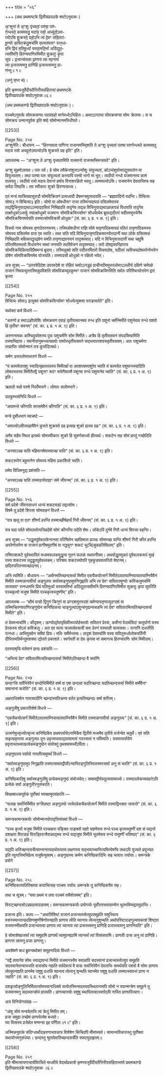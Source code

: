 +++
title = "०६"

+++
(अथ प्रथमाष्टके द्वितीयप्रपाठके षष्टोऽनुवाकः )

अ॒ꣳशुना॑ ते अ॒ꣳशुः पृ॑च्यतां॒ परु॑षा॒ परु॑-  
र्ग॒न्धस्ते॒ काम॑मवतु॒ मदा॑य॒ रसो॒ अच्यु॑तो॒ऽमा-  
त्यो॑ऽसि शु॒क्रस्ते॒ ग्रहो॒ऽभि त्यं दे॒वꣳ स॑वि॒तार॑-  
मू॒ण्योः॑ क॒वितक्र॑तु॒मर्चा॑मि स॒त्यस॑वसꣳ रत्न॒धा-  
म॒भि प्रि॒यं म॒तिमू॒र्ध्वा यस्या॒मति॒र्भा अदि॑द्युत॒-  
त्सवी॑मनि॒ हिर॑ण्यपाणिरमिमीत सु॒क्रतुः॑ कृ॒पा  
सुवः॑। प्र॒जाभ्य॑स्त्वा प्रा॒णाय॑ त्वा व्या॒नाय॑  
त्वा प्र॒जास्त्वमनु॒ प्राणि॑हि प्र॒जास्त्वामनु॒ प्रा-  
ण॑न्तु॥ १॥

(अनु॑ स॒प्त च॑)।

इति कृष्णयजुर्वेदीयतैत्तिरीयसंहितायां प्रथमाष्टके  
द्वितीयप्रपाठके षष्ठोऽनुवाकः॥६॥

(अथ प्रथमकाण्डे द्वितीयप्रपाठके षष्ठोऽनुवाकः )।

पञ्चमेऽनुवाके सोमक्रयण्याः पदसंग्रहो मार्गमध्येऽभिहितः। अथाऽऽगतया सोमक्रयण्या सोमः क्रेतव्यः। स च सोमक्रय उन्मानपूर्वक इति षष्ठे सोमोन्मानमभिधीयते।

[[253]]

Page No. २५४  
अꣳशुनेति। बौधायनः — “हिरण्यवता पाणिना राजानमभिमृशति ते अꣳशुः पृच्यतां परुषा परुर्गन्धस्ते काममवतु मदाय रसो अच्युतोऽमात्योऽसि शुक्रस्ते ग्रह इति” इति।

आपस्तम्बः — “अꣳशुना ते अꣳशुः पृच्यतामिति यजमानो राजनमभिमन्त्रयते” इति।

अꣳशु सूक्ष्मोऽवयवः। परुः पर्व। हे सोम तवैकेनांशुनाऽन्योंशुः संयुज्यतां, कोऽप्यंशुर्वाय्वाद्युपघातेन मा वियुज्यताम्। तथा परुषा परुः संयुज्यतां कस्यापि परुषो भागो मा भूत्। त्वदीयो गन्धो यजमानस्य कामं पालयतु। त्वदीयो रसो मदाय देवानां हर्षाय विनाशरहितो भवतु। त्वममात्योऽसि। यजमानेन देवताभिश्च सह सर्वदा तिष्ठसि। तव स्वीकारः शुक्रो हिरण्यसाध्यः।

एतं मन्त्रं व्याचिख्यासुरादौ सोमविक्रियणं प्रत्यध्वर्योः प्रैषमन्त्रमुत्पादयति — “ब्रह्मवादिनो वदन्ति। विचित्यः सोमा३ न विचित्या३ इति। सोमो वा ओषधीनाꣳ राजा तस्मिन्यदापन्नं ग्रसितमेवास्य तद्यद्विचिनुयाद्यथाऽऽस्याद्ग्रसितं निष्खिदति तादृगेव तद्यन्न विचिनुयाद्यथाऽक्षन्नापन्नं विधावति तादृगेव तत्क्षोधुकोऽध्वर्युः स्यात्क्षोधुको यजमानः सोमविक्रयिन्त्सोमꣳ शोधयेत्येव ब्रूयाद्यदीतरं यदीतरमुभयेनैव सौमविक्रयिणमर्पयति तस्मात्सोमविक्रयी क्षोधुकः” [सं. का. ६ प्र. १ अ. ९] इति।

विचयो नाम सोमस्य तृणादेरपनयनम्। तस्मिन्नोषधीनां राज्ञि सोमे यत्तृणादिकमापन्नं पतितं तत्तृणादिकमस्य सोमस्य ग्रसितमेव ग्रास एव भवति। तथा सति यदि विचिनुयात्तृणादिकमपनयेत्तदानीं यथा लोके ग्रसितमन्नं निष्खिदति मक्षिकाद्युपद्रवेण वमति तत्तृणाद्यपनयनं तादृक्स्यात्। यदि न विचिनुयात्तदानीं यथा चक्षुषि पतितमितस्ततो विधावनेन व्यथां जनयति तदविवेचनं तादृक्स्यात्। ततो दोषद्वयपरिहाराय सोमविक्रयिन्नित्यादिप्रैषमन्त्रं ब्रूयात्। तस्मिन्नुक्ते सति यदीतरमितरो विचयदोषः, यदीतरं त्वविचयदोषस्तेनोभयेन दोषेण सोमविक्रयिणमेव योजयति। तस्मादसौ क्षोधुको न रक्षितो भवेत्।

अत्र सूत्रम् — “उत्तरवेदिदेश उपरवदेशे वा रोहितं चर्माऽऽनडुहं प्राचीनग्रीवमुत्तरलोमाऽऽस्तीर्य दक्षिणे चर्मपक्षे राजानं निवपत्युत्तरस्मिन्नुपविशति सोमविक्रय्युदकुम्भꣳ राजानं सोमविक्रयिणमिति सर्वतः परिश्चित्योत्तरेण द्वारं कृत्वा

[[254]]

Page No. २५५  
विचित्यः सोमा३ इत्युक्तं सोमविक्रयिन्सोमꣳ शोधयेत्युक्त्वा पराङावर्तते” इति।

यथोक्तं कर्म विधत्ते —

“अरुणो ह स्माऽऽहौपवेशिः सोमक्रयण एवाहं तृतीयसवनमव रुन्ध इति पशूनां चर्मन्मिमीते पशुनेवाव रुन्धे पशवो हि तृतीयꣳ सवनम्” (सं. का. ६ प्र. १ अ. ९) इति।

अरुणनामकः कश्चिदुपवेशस्य पुत्रः पशुचर्मणि सोम मिमीते। अत्रैव हि तृतीयसवनं संपदयिष्यामिति तस्याभिप्रायः। सवनीयानुबन्ध्याख्ययोः पश्वोस्तृतीयसवने सद्भावात्पशवस्तृतीयसवम्। अतः पशुचर्मणा तत्प्राप्तिः सोमोन्मानं तत्र कुर्यादित्यर्थः।

चर्मण उत्तरलोमास्तरणं विधत्ते —

“यं कामयेतापशुः स्यादित्यृक्षतस्तस्य मिमीतर्क्षं वा अपशव्यमपशुरेव भवति यं कामयेत पशुमान्त्स्यादिति लोमतस्तस्य मिमीतैतद्वै पशूनाꣳ रूपꣳ रूपेणैवास्मै पशूनव रुन्धे पशुमानेव भवति” (सं. का. ६ प्र. १ अ. ९) इति।

ऋक्षतो रूक्षे परुषे निर्लोमभागे। लोमतः सलोमभागे।

उदकुम्भसंनिधिं विधत्ते —

“अपामन्ते क्रीणाति सरसमेवैनं क्रीणाति” (सं. का. ६ प्र. १ अ. ९) इति।

मन्त्रे दुर्बोधभागं व्याचष्टे —

“अमात्योऽसीत्याहामैवैनं कुरुते शुक्रस्ते ग्रह इत्याह शुक्रो ह्यस्य ग्रहः” (सं. का. ६ प्र. १ अ. ९) इति।

अमैव सहैव स्थित इत्यर्थः सोमस्वीकारः शुक्रो हि सुवर्णसाध्यो हीत्यर्थः। शकटेन सह सोमं प्राप्तुं गच्छेदिति विधत्ते —

“अनसाऽच्छ याति महिमानमेवास्याच्छ याति” (सं. का. ६ प्र. १ अ. ९) इति।

शकटरूपेण बहुमानेन सोमस्य महिमा प्रकाशितो भवति।

तमेव विधिमनूद्य प्रशंसति —

“अनसाऽच्छ याति तस्मादनोवाह्यꣳ समे जीवनम्” (सं. का. ६ प्र. १ अ. ९) इति।

[[255]]

Page No. २५६  
समे प्रदेशे जीवनसाधनं धान्यं शकटवाह्यं तद्वत्सोमः।  
विषमे तु प्रदेशे शिरसा सोमवाहनं विधत्ते —

“यत्र खलु वा एतꣳ शीर्ष्णा हरन्ति तस्माच्छीर्षहार्यं गिरौ जीवनम्” (सं. का. ६ प्र. १ अ. ९) इति।

यत्र यदा पर्वते सोमलतोत्पत्तिप्रदेशे सोमं क्रीणन्ति तदेति शेषः। लोकेऽपि दुर्गमे गिरौ धान्यं शिरसा वहन्ति।

अत्र सूत्रम् — “उद्धृतपूर्वफलकेनानसा परिश्रितेन च्छदिष्मता प्राञ्चः सोममच्छ यान्ति शीर्ष्णा गिरौ क्रीतं हरन्ति अपरेणोत्तरेण वा राजानं प्रागीषमुदगीषं वा नद्धयुगꣳ शकटं चु(चि)बुकप्रतिष्ठितम्” इति।

तस्मिञ्शकटे पूर्वस्थापितं मध्यमफलकमुद्धृत्य नूतनं फलकं स्थापनीयम्। अथवोद्धृतमुन्नतं पूर्वफलकरूपं मुखं यस्य शकटस्य तदुद्धृतपूर्वफलकम्। परिश्रयः शकटस्योपरि गृहकुड्यवत्परितो वेष्टनम्। छदिरुपरितनमाच्छादनम्।

अभि त्यमिति। बौधायनः — “अथैनमतिच्छन्दसर्चा मिमीत एकयैकयोत्सर्गं मिमीतेऽयातयाम्नियायातयाम्नियैवैनं मिमीते तस्मान्नानावीर्या अङ्गुलयः सर्वास्वङ्गुष्ठमुपनिगृह्णाति अभि त्यं देवꣳ सवितारमूण्योः कविक्रतुमर्चामि सत्यसवꣳ रत्नधामभि प्रियं मतिमूर्ध्वा यस्यामतिर्भा अदिद्युतत्सवीमनि हिरण्यपाणिरमिमीत सुक्रतुः कृपा सुवरिति पञ्चकृत्वो यजुषा मिमीते पञ्चकृत्वस्तूष्णीम्” इति।

आपस्तम्बः — “क्षौमं वासो द्विगुणं क्रिगुणं वा प्राग्दशमुत्तरदशं चर्मण्यास्तृणात्युदग्दशं वा तस्मिन्हिरण्यपाणिरङ्गुष्ठेन कनिष्ठिकया चाङ्गुल्यांऽशून्संगृह्यन्यचन्नभि त्यं देवꣳ सवितारमित्यतिच्छन्दसर्चा मिमीते” इति।

तं देवमभ्यर्चामि। कीदृशम्। ऊण्योर्द्यावापृथिवीरूपयोर्हस्तयोः सवितारं प्रेरकं, कवीनां वेदार्थविदां क्रतुर्यागो यस्य प्रेरकस्य सोऽयं कविक्रतुः। अत एव सत्यः फलपर्यवसायी सवः प्रेरणं यस्यासौ सत्यसवाः। रत्नानि दधातीति रत्नधाः। आभिमुख्येन सर्वेषां प्रियः। मतिः सर्वैर्मन्तव्यः। तादृशं देवमर्चामि यस्य सवितुरूर्ध्वलोकवर्तिनी दीप्तिरमतिर्मन्तुमशक्या द्योतते प्रकाशते। स्वर्गवर्ती स देवः कृपया मां समागत्य हिरण्यपाणिः सोमं मिमीताम्।

एतस्यामृचि वर्तमानं छन्दः प्रशंसति —

“अभित्यं देवꣳ सवितारमित्यतिच्छन्दसर्चा मिमीतेऽतिच्छन्दा वै सर्वाणि

[[256]]

Page No. २५७  
छन्दाꣳसि सर्वेभिरेवैनं छन्दोभिर्मिमीते वर्ष्म वा एषा छन्दसां यदतिच्छन्दा यदतिच्छन्दसर्चा मिमीते वर्ष्मैवैनꣳ समानानां करोति” (सं. का. ६ प्र. १ अ. ९) इति।

अक्षराधिक्येन गायत्र्यादीनि च्छन्दांस्यतिक्रम्य वर्तत इत्यतिच्छन्दाः वर्ष्म शरीरम्।

अङ्गुलीषु प्रकारविशेर्ष विधत्ते —

“एकयैकयोत्सर्गं मिमीतेऽयातयाम्नियायातयाम्नियैवैनं मिमीते तस्मान्नानावीर्या अङ्गुलयः” [सं. का. ६ प्र. १ अ. ९] इति।

उत्सर्गमुत्सृज्योत्सृज्य कनिष्ठिकैव प्रथमपर्यायेऽनामिकैव द्वितीये मध्यमैव तृतीये तर्जन्येव चतुर्थे। एवं सति सकृत्प्रवृत्ताया अङ्गुल्याः पुनः प्रवृत्त्यभावाद्यातयामत्वं गतरसत्वं न भविष्यति। यस्मात्पर्यायेण प्रवृत्तास्तस्मात्प्रत्येकमङ्गुष्ठेन संयोक्तुं पृथक्सामर्थ्येऽर्पिताः।

अङ्गुष्ठस्य पर्यायो नास्तीत्यमुमर्थं विधत्ते —

“सर्वास्वङ्गुष्ठमुप निगृह्णाति तस्मात्समावद्वीर्योऽन्याभिरङ्गुलिभिस्तस्मात्सर्वा अनु सं चरति” (सं. का. ६ प्र. १ अ. ९) इति।

कनिष्ठिकादिषु सर्वास्वङ्गुलीषु प्रत्येकमङ्गुष्ठं संयोजयेत्। समावद्वीर्यस्तुल्यसामार्थ्यः। तस्माल्लोकव्यवहारेऽपि प्रत्येकं सर्वा अङ्गुलीरनुसंचरति।

विपक्षबाधकपूर्वकं पूर्वोक्तं स्वपक्षमुपसंहरति —

“यत्सह सर्वाभिर्मिमीत सꣳश्लिष्टा अङ्गुलयो जायेरन्नेकयैकयोत्सर्गं मिमीते तस्माद्विभक्ता जायन्ते” (सं. का. ६ प्र. १ अ. ९) इति।

समन्त्रकामन्त्रकयोः सोमोन्मानयोरावृत्तिसंख्यां विधत्ते —

“पञ्च कृत्वो यजुषा मिमीते पञ्चाक्षरा पङ्क्तिः पाङ्क्तो यज्ञो यज्ञमेवाव रुन्धे पञ्च कृत्वस्तूष्णीं दश सं पद्यन्ते दशाक्षरा विराडन्नं विराड्विराजैवान्नाद्यमव रुन्धे यद्यजुषा मिमीते भूतमेवाव रुन्धे यत्तूष्णीं भविष्यत्” (सं. का. ६ प्र. १ अ. ९) इति।

यद्यपि अतिच्छन्दसर्चेत्याम्नानात्पदार्थरूपस्य लक्षणस्य सद्भावाच्चाभित्यमित्येषर्गेव तथाऽपि युज्यते प्रयुज्यत इति व्युत्पत्तिमभिप्रेत्य यजुषेत्युक्तम्। अङ्गुष्ठस्य क्रमेण कनिष्ठिकादिभिः सह चत्वारः पर्यायाः। समन्त्रके प्रयोगे

[[257]]

Page No. २५८  
कनिष्ठिकाव्यतिरिक्तया कयाचित्सह पञ्चमः पर्यायः अमन्त्रके तु कनिष्ठिकयैव सह।

तथा च सूत्रम्। “यया प्रथमं न तया पञ्चमं तयैवोत्तमम्” इति।

विराट्च्छन्दसोऽन्नप्रदत्वादन्नत्वम्। समन्त्रकामन्त्रकयोः प्रयोगयोः पूर्वोत्तरभावसाम्येन भूतभविष्यद्वस्तुप्राप्तिः।

प्रजाभ्य इति। कल्पः — “अथातिशिष्टं राजानं प्रजाभ्यस्त्वेत्युपसमूहति समुच्चित्य वसनस्यान्तान्प्रदक्षिणमुष्णीषेणोपनह्यति प्राणाय त्वेति व्यानाय त्वेत्यनुशृन्थति अथोपरिष्टादङ्गुल्यावकाशं शिष्ट्वा यजमानमीक्षयति प्रजाभ्यस्त्वा प्राणाय त्वा व्यानाय त्वा प्रजास्त्वमनु प्राणिहि प्रजास्त्वामनु प्राणन्त्विति” इति।

हे सोमाशेषप्रजार्थं त्वां समूहामि प्राणार्थं त्वामुपनह्यामि व्यानार्थं त्वां विस्रंसयामि। प्राणतीः प्रजा अनु त्वं प्राणिहि। प्राणन्तं त्वामनु प्रजाः प्राणन्तु।

अवशेषणे बाधं ब्रुवन्यथोक्तं समूहनादिकं विधत्ते —

“यद्वै तावानेव सोमः स्याद्यावन्तं मिमीते यजमानस्यैव स्यान्नापि सदस्यानां प्रजाभ्यस्त्वेत्युप समूहति सदस्यानेवान्वाभजति वाससोप नह्यति सर्वदेवत्यं वै वासः सर्वाभिरेवैनं देवताभिः समर्थयति पशवो वै सोमः प्राणाय त्वेत्युपनह्यति प्राणमेव पशुषु दधाति व्यानाय त्वेत्यनु शृन्थति व्यानमेव पशुषु दधाति तस्मात्स्वपन्तं प्राणा न जहति” (सं. का. ६ प्र. १ अ. ९) इति।

दशकृत्वोङ्गुलिभिर्मितात्सोमस्यानाधिक्ये सत्येतस्मिन्सदस्यवस्थितानामपि सोमो न स्यान्मन्त्रेण समूहने तु यजमानमनु सदस्यान्सोमं प्रापयति। प्राणव्यानयोः पशुषु स्थापितत्वात्स्वापेऽपि नास्ति प्राणपरित्यागः।

अत्र विनियोगसंग्रहः —

“अंशु सोमं मन्त्रयेताभि त्यं क्रेतुं मिमीत तम्।  
प्रजा समुह्य तच्छेषं प्राणायेत्येष बध्यते।  
व्या विस्रस्य प्रजेक्षेत षण्मन्त्रा इह वर्णिताः॥१॥” इति।

अस्मिन्ननुवाके संदिग्धार्थोदाहरणाभावन्नात्र विशेषेण किंचिदपि मीमांस्यते। सामान्यविचारास्तु पूर्वोक्ता यथायोगमनुसंधेयाः। छन्दस्तु श्रुतावेवातिच्छन्दसर्चेति स्पष्टमुदाहृतम्॥

[[258]]

Page No. २५९  
इति श्रीमत्सायणाचार्यविरचिते माधवीये वेदार्थप्रकाशे कृष्णयजुर्वेदीयतैत्तिरीयसंहिताभाष्ये प्रथमकाण्डे द्वितीयप्रपाठके षष्ठोऽनुवाकः ॥६॥
